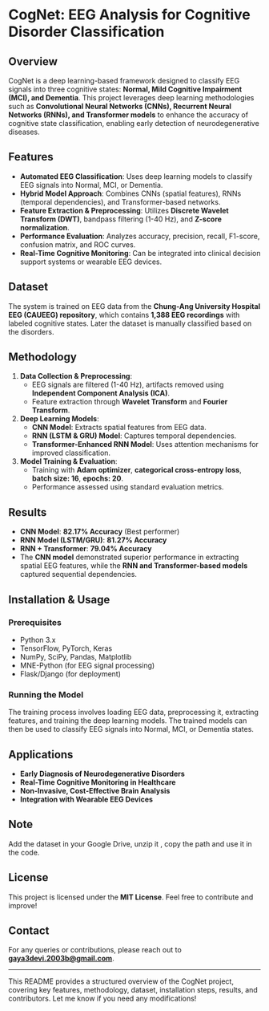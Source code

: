# CogNet: EEG Analysis for Cognitive Disorder Classification

## Overview
CogNet is a deep learning-based framework designed to classify EEG signals into three cognitive states: **Normal, Mild Cognitive Impairment (MCI), and Dementia**. This project leverages deep learning methodologies such as **Convolutional Neural Networks (CNNs), Recurrent Neural Networks (RNNs), and Transformer models** to enhance the accuracy of cognitive state classification, enabling early detection of neurodegenerative diseases.

## Features
- **Automated EEG Classification**: Uses deep learning models to classify EEG signals into Normal, MCI, or Dementia.
- **Hybrid Model Approach**: Combines CNNs (spatial features), RNNs (temporal dependencies), and Transformer-based networks.
- **Feature Extraction & Preprocessing**: Utilizes **Discrete Wavelet Transform (DWT)**, bandpass filtering (1-40 Hz), and **Z-score normalization**.
- **Performance Evaluation**: Analyzes accuracy, precision, recall, F1-score, confusion matrix, and ROC curves.
- **Real-Time Cognitive Monitoring**: Can be integrated into clinical decision support systems or wearable EEG devices.

## Dataset
The system is trained on EEG data from the **Chung-Ang University Hospital EEG (CAUEEG) repository**, which contains **1,388 EEG recordings** with labeled cognitive states.
Later the dataset is manually classified based on the disorders.


## Methodology
1. **Data Collection & Preprocessing**:
   - EEG signals are filtered (1-40 Hz), artifacts removed using **Independent Component Analysis (ICA)**.
   - Feature extraction through **Wavelet Transform** and **Fourier Transform**.
2. **Deep Learning Models**:
   - **CNN Model**: Extracts spatial features from EEG data.
   - **RNN (LSTM & GRU) Model**: Captures temporal dependencies.
   - **Transformer-Enhanced RNN Model**: Uses attention mechanisms for improved classification.
3. **Model Training & Evaluation**:
   - Training with **Adam optimizer**, **categorical cross-entropy loss**, **batch size: 16**, **epochs: 20**.
   - Performance assessed using standard evaluation metrics.

## Results
- **CNN Model**: **82.17% Accuracy** (Best performer)
- **RNN Model (LSTM/GRU)**: **81.27% Accuracy**
- **RNN + Transformer**: **79.04% Accuracy**
- The **CNN model** demonstrated superior performance in extracting spatial EEG features, while the **RNN and Transformer-based models** captured sequential dependencies.

## Installation & Usage
### Prerequisites
- Python 3.x
- TensorFlow, PyTorch, Keras
- NumPy, SciPy, Pandas, Matplotlib
- MNE-Python (for EEG signal processing)
- Flask/Django (for deployment)

### Running the Model
The training process involves loading EEG data, preprocessing it, extracting features, and training the deep learning models. 
The trained models can then be used to classify EEG signals into Normal, MCI, or Dementia states.


## Applications
- **Early Diagnosis of Neurodegenerative Disorders**
- **Real-Time Cognitive Monitoring in Healthcare**
- **Non-Invasive, Cost-Effective Brain Analysis**
- **Integration with Wearable EEG Devices**

## Note
Add the dataset in your Google Drive, unzip it , copy the path and use it in the code.

## License
This project is licensed under the **MIT License**. Feel free to contribute and improve!

## Contact
For any queries or contributions, please reach out to **gaya3devi.2003b@gmail.com**.

---

This README provides a structured overview of the CogNet project, covering key features, methodology, dataset, installation steps, results, and contributors. Let me know if you need any modifications!

